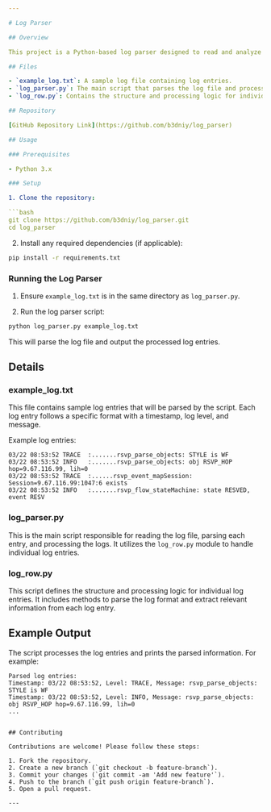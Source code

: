 ```yaml
---

# Log Parser

## Overview

This project is a Python-based log parser designed to read and analyze log files. The parser extracts and processes log entries, providing insights into the events recorded in the logs.

## Files

- `example_log.txt`: A sample log file containing log entries.
- `log_parser.py`: The main script that parses the log file and processes the log entries.
- `log_row.py`: Contains the structure and processing logic for individual log entries.

## Repository

[GitHub Repository Link](https://github.com/b3dniy/log_parser)

## Usage

### Prerequisites

- Python 3.x

### Setup

1. Clone the repository:

```bash
git clone https://github.com/b3dniy/log_parser.git
cd log_parser
```

2. Install any required dependencies (if applicable):

```bash
pip install -r requirements.txt
```

### Running the Log Parser

1. Ensure `example_log.txt` is in the same directory as `log_parser.py`.

2. Run the log parser script:

```bash
python log_parser.py example_log.txt
```

This will parse the log file and output the processed log entries.

## Details

### example_log.txt

This file contains sample log entries that will be parsed by the script. Each log entry follows a specific format with a timestamp, log level, and message.

Example log entries:

```plaintext
03/22 08:53:52 TRACE  :.......rsvp_parse_objects: STYLE is WF
03/22 08:53:52 INFO   :.......rsvp_parse_objects: obj RSVP_HOP hop=9.67.116.99, lih=0
03/22 08:53:52 TRACE  :......rsvp_event_mapSession: Session=9.67.116.99:1047:6 exists
03/22 08:53:52 INFO   :.......rsvp_flow_stateMachine: state RESVED, event RESV
```

### log_parser.py

This is the main script responsible for reading the log file, parsing each entry, and processing the logs. It utilizes the `log_row.py` module to handle individual log entries.

### log_row.py

This script defines the structure and processing logic for individual log entries. It includes methods to parse the log format and extract relevant information from each log entry.

## Example Output

The script processes the log entries and prints the parsed information. For example:

```plaintext
Parsed log entries:
Timestamp: 03/22 08:53:52, Level: TRACE, Message: rsvp_parse_objects: STYLE is WF
Timestamp: 03/22 08:53:52, Level: INFO, Message: rsvp_parse_objects: obj RSVP_HOP hop=9.67.116.99, lih=0
...
```

```

## Contributing

Contributions are welcome! Please follow these steps:

1. Fork the repository.
2. Create a new branch (`git checkout -b feature-branch`).
3. Commit your changes (`git commit -am 'Add new feature'`).
4. Push to the branch (`git push origin feature-branch`).
5. Open a pull request.

---
